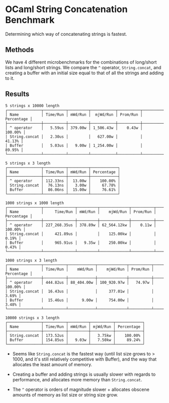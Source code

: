 # OCaml String Concatenation Benchmark

Determining which way of concatenating strings is fastest.

## Methods

We have 4 different microbenchmarks for the combinations of long/short lists and
long/short strings. We compare the `^` operator, `String.concat`, and creating a
buffer with an initial size equal to that of all the strings and adding to it.

## Results

```text
5 strings x 10000 length
┌───────────────┬──────────┬─────────┬───────────┬──────────┬────────────┐
│ Name          │ Time/Run │ mWd/Run │  mjWd/Run │ Prom/Run │ Percentage │
├───────────────┼──────────┼─────────┼───────────┼──────────┼────────────┤
│ ^ operator    │   5.59us │ 379.00w │ 1_506.43w │    0.43w │    100.00% │
│ String.concat │   2.30us │         │   627.00w │          │     41.13% │
│ Buffer        │   5.03us │   9.00w │ 1_254.00w │          │     89.95% │
└───────────────┴──────────┴─────────┴───────────┴──────────┴────────────┘

5 strings x 3 length
┌───────────────┬──────────┬─────────┬────────────┐
│ Name          │ Time/Run │ mWd/Run │ Percentage │
├───────────────┼──────────┼─────────┼────────────┤
│ ^ operator    │ 112.33ns │  13.00w │    100.00% │
│ String.concat │  76.13ns │   3.00w │     67.78% │
│ Buffer        │  86.06ns │  15.00w │     76.61% │
└───────────────┴──────────┴─────────┴────────────┘

1000 strings x 1000 length
┌───────────────┬──────────────┬─────────┬─────────────┬──────────┬────────────┐
│ Name          │     Time/Run │ mWd/Run │    mjWd/Run │ Prom/Run │ Percentage │
├───────────────┼──────────────┼─────────┼─────────────┼──────────┼────────────┤
│ ^ operator    │ 227_268.35us │ 378.89w │ 62_564.12kw │    0.11w │    100.00% │
│ String.concat │     421.89us │         │    125.00kw │          │      0.19% │
│ Buffer        │     965.91us │   9.35w │    250.00kw │          │      0.43% │
└───────────────┴──────────────┴─────────┴─────────────┴──────────┴────────────┘

1000 strings x 3 length
┌───────────────┬──────────┬────────────┬─────────────┬──────────┬────────────┐
│ Name          │ Time/Run │    mWd/Run │    mjWd/Run │ Prom/Run │ Percentage │
├───────────────┼──────────┼────────────┼─────────────┼──────────┼────────────┤
│ ^ operator    │ 444.82us │ 88_404.00w │ 100_920.97w │   74.97w │    100.00% │
│ String.concat │  16.43us │            │     377.01w │          │      3.69% │
│ Buffer        │  15.46us │      9.00w │     754.00w │          │      3.48% │
└───────────────┴──────────┴────────────┴─────────────┴──────────┴────────────┘

10000 strings x 3 length
┌───────────────┬──────────┬─────────┬──────────┬────────────┐
│ Name          │ Time/Run │ mWd/Run │ mjWd/Run │ Percentage │
├───────────────┼──────────┼─────────┼──────────┼────────────┤
│ String.concat │ 173.52us │         │   3.75kw │    100.00% │
│ Buffer        │ 154.85us │   9.03w │   7.50kw │     89.24% │
└───────────────┴──────────┴─────────┴──────────┴────────────┘
```

- Seems like `String.concat` is the fastest way (until list size grows to >
  1000, and it's still relatively competitive with Buffer), and the way that
  allocates the least amount of memory.

- Creating a buffer and adding strings is usually slower with regards to
  performance, and allocates more memory than `String.concat`.

- The `^` operator is orders of magnitude slower + allocates obscene amounts of
  memory as list size or string size grow.

